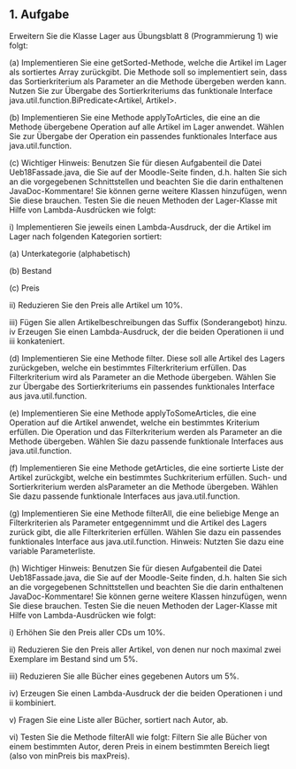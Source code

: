 ## 1. Aufgabe
Erweitern Sie die Klasse Lager aus Übungsblatt 8 (Programmierung 1) wie folgt:

(a) Implementieren Sie eine getSorted-Methode, welche die Artikel im Lager als sortiertes Array
zurückgibt. Die Methode soll so implementiert sein, dass das Sortierkriterium als Parameter
an die Methode übergeben werden kann. Nutzen Sie zur Übergabe des Sortierkriteriums das
funktionale Interface java.util.function.BiPredicate<Artikel, Artikel>.

(b) Implementieren Sie eine Methode applyToArticles, die eine an die Methode übergebene
Operation auf alle Artikel im Lager anwendet. Wählen Sie zur Übergabe der Operation ein
passendes funktionales Interface aus java.util.function.

(c) Wichtiger Hinweis: Benutzen Sie für diesen Aufgabenteil die Datei Ueb18Fassade.java, die
Sie auf der Moodle-Seite finden, d.h. halten Sie sich an die vorgegebenen Schnittstellen und
beachten Sie die darin enthaltenen JavaDoc-Kommentare! Sie können gerne weitere Klassen
hinzufügen, wenn Sie diese brauchen.
Testen Sie die neuen Methoden der Lager-Klasse mit Hilfe von Lambda-Ausdrücken wie folgt:

i) Implementieren Sie jeweils einen Lambda-Ausdruck, der die Artikel im Lager nach folgenden Kategorien sortiert:

(a) Unterkategorie (alphabetisch)

(b) Bestand

(c) Preis

ii) Reduzieren Sie den Preis alle Artikel um 10%.

iii) Fügen Sie allen Artikelbeschreibungen das Suffix (Sonderangebot) hinzu.
iv Erzeugen Sie einen Lambda-Ausdruck, der die beiden Operationen ii und iii konkateniert.

(d) Implementieren Sie eine Methode filter. Diese soll alle Artikel des Lagers zurückgeben,
welche ein bestimmtes Filterkriterium erfüllen. Das Filterkriterium wird als Parameter an die
Methode übergeben. Wählen Sie zur Übergabe des Sortierkriteriums ein passendes funktionales Interface aus java.util.function.

(e) Implementieren Sie eine Methode applyToSomeArticles, die eine Operation auf die Artikel
anwendet, welche ein bestimmtes Kriterium erfüllen. Die Operation und das Filterkriterium
werden als Parameter an die Methode übergeben. Wählen Sie dazu passende funktionale
Interfaces aus java.util.function.

(f) Implementieren Sie eine Methode getArticles, die eine sortierte Liste der Artikel zurückgibt, welche ein bestimmtes Suchkriterium erfüllen. Such- und Sortierkriterium werden alsParameter an die Methode übergeben. Wählen Sie dazu passende funktionale Interfaces aus
java.util.function.

(g) Implementieren Sie eine Methode filterAll, die eine beliebige Menge an Filterkriterien als
Parameter entgegennimmt und die Artikel des Lagers zurück gibt, die alle Filterkriterien erfüllen. Wählen Sie dazu ein passendes funktionales Interface aus java.util.function. Hinweis: Nutzten Sie dazu eine variable Parameterliste.

(h) Wichtiger Hinweis: Benutzen Sie für diesen Aufgabenteil die Datei Ueb18Fassade.java, die
Sie auf der Moodle-Seite finden, d.h. halten Sie sich an die vorgegebenen Schnittstellen und
beachten Sie die darin enthaltenen JavaDoc-Kommentare! Sie können gerne weitere Klassen
hinzufügen, wenn Sie diese brauchen.
Testen Sie die neuen Methoden der Lager-Klasse mit Hilfe von Lambda-Ausdrücken wie folgt:

i) Erhöhen Sie den Preis aller CDs um 10%.

ii) Reduzieren Sie den Preis aller Artikel, von denen nur noch maximal zwei Exemplare im
Bestand sind um 5%.

iii) Reduzieren Sie alle Bücher eines gegebenen Autors um 5%.

iv) Erzeugen Sie einen Lambda-Ausdruck der die beiden Operationen i und ii kombiniert.

v) Fragen Sie eine Liste aller Bücher, sortiert nach Autor, ab.

vi) Testen Sie die Methode filterAll wie folgt: Filtern Sie alle Bücher von einem bestimmten Autor, deren Preis in einem bestimmten Bereich liegt (also von minPreis bis maxPreis).
